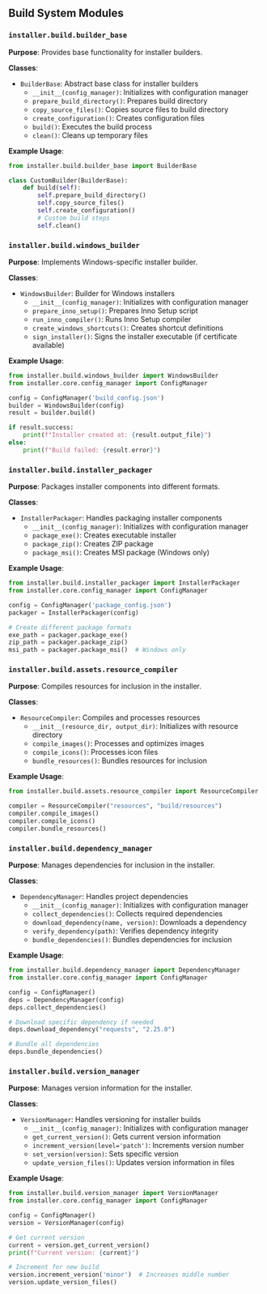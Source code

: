 ## Build System Modules

### `installer.build.builder_base`

**Purpose**: Provides base functionality for installer builders.

**Classes**:
- `BuilderBase`: Abstract base class for installer builders
  - `__init__(config_manager)`: Initializes with configuration manager
  - `prepare_build_directory()`: Prepares build directory
  - `copy_source_files()`: Copies source files to build directory
  - `create_configuration()`: Creates configuration files
  - `build()`: Executes the build process
  - `clean()`: Cleans up temporary files

**Example Usage**:
```python
from installer.build.builder_base import BuilderBase

class CustomBuilder(BuilderBase):
    def build(self):
        self.prepare_build_directory()
        self.copy_source_files()
        self.create_configuration()
        # Custom build steps
        self.clean()
```

### `installer.build.windows_builder`

**Purpose**: Implements Windows-specific installer builder.

**Classes**:
- `WindowsBuilder`: Builder for Windows installers
  - `__init__(config_manager)`: Initializes with configuration manager
  - `prepare_inno_setup()`: Prepares Inno Setup script
  - `run_inno_compiler()`: Runs Inno Setup compiler
  - `create_windows_shortcuts()`: Creates shortcut definitions
  - `sign_installer()`: Signs the installer executable (if certificate available)

**Example Usage**:
```python
from installer.build.windows_builder import WindowsBuilder
from installer.core.config_manager import ConfigManager

config = ConfigManager('build_config.json')
builder = WindowsBuilder(config)
result = builder.build()

if result.success:
    print(f"Installer created at: {result.output_file}")
else:
    print(f"Build failed: {result.error}")
```

### `installer.build.installer_packager`

**Purpose**: Packages installer components into different formats.

**Classes**:
- `InstallerPackager`: Handles packaging installer components
  - `__init__(config_manager)`: Initializes with configuration manager
  - `package_exe()`: Creates executable installer
  - `package_zip()`: Creates ZIP package
  - `package_msi()`: Creates MSI package (Windows only)

**Example Usage**:
```python
from installer.build.installer_packager import InstallerPackager
from installer.core.config_manager import ConfigManager

config = ConfigManager('package_config.json')
packager = InstallerPackager(config)

# Create different package formats
exe_path = packager.package_exe()
zip_path = packager.package_zip()
msi_path = packager.package_msi()  # Windows only
```

### `installer.build.assets.resource_compiler`

**Purpose**: Compiles resources for inclusion in the installer.

**Classes**:
- `ResourceCompiler`: Compiles and processes resources
  - `__init__(resource_dir, output_dir)`: Initializes with resource directory
  - `compile_images()`: Processes and optimizes images
  - `compile_icons()`: Processes icon files
  - `bundle_resources()`: Bundles resources for inclusion

**Example Usage**:
```python
from installer.build.assets.resource_compiler import ResourceCompiler

compiler = ResourceCompiler("resources", "build/resources")
compiler.compile_images()
compiler.compile_icons()
compiler.bundle_resources()
```

### `installer.build.dependency_manager`

**Purpose**: Manages dependencies for inclusion in the installer.

**Classes**:
- `DependencyManager`: Handles project dependencies
  - `__init__(config_manager)`: Initializes with configuration manager
  - `collect_dependencies()`: Collects required dependencies
  - `download_dependency(name, version)`: Downloads a dependency
  - `verify_dependency(path)`: Verifies dependency integrity
  - `bundle_dependencies()`: Bundles dependencies for inclusion

**Example Usage**:
```python
from installer.build.dependency_manager import DependencyManager
from installer.core.config_manager import ConfigManager

config = ConfigManager()
deps = DependencyManager(config)
deps.collect_dependencies()

# Download specific dependency if needed
deps.download_dependency("requests", "2.25.0")

# Bundle all dependencies
deps.bundle_dependencies()
```

### `installer.build.version_manager`

**Purpose**: Manages version information for the installer.

**Classes**:
- `VersionManager`: Handles versioning for installer builds
  - `__init__(config_manager)`: Initializes with configuration manager
  - `get_current_version()`: Gets current version information
  - `increment_version(level='patch')`: Increments version number
  - `set_version(version)`: Sets specific version
  - `update_version_files()`: Updates version information in files

**Example Usage**:
```python
from installer.build.version_manager import VersionManager
from installer.core.config_manager import ConfigManager

config = ConfigManager()
version = VersionManager(config)

# Get current version
current = version.get_current_version()
print(f"Current version: {current}")

# Increment for new build
version.increment_version('minor')  # Increases middle number
version.update_version_files()
```
